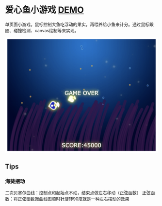 # 爱心鱼小游戏 [DEMO](https://yaseminli.github.io/tinyheart/tinyHeart.html)
单页面小游戏。鼠标控制大鱼吃浮动的果实，再喂养给小鱼来计分。通过鼠标跟随、碰撞检测、canvas绘制等来实现。

<img src='./tinyheart.png'/>


## Tips
### 海葵摆动
二次贝塞尔曲线：控制点和起始点不动，结束点做左右移动（正弦函数）
正弦函数：将正弦函数饿曲线图顺时针旋转90度就是一种左右摆动的效果